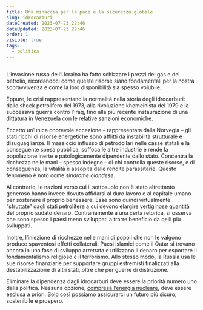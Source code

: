 ```yaml
---
title: Una minaccia per la pace e la sicurezza globale
slug: idrocarburi
dateCreated: 2023-07-23 22:46
dateUpdated: 2023-07-23 22:46
order: 1
visible: true
tags:
  - politica
---
```


##

<span class="newthought">L’invasione russa</span> dell’Ucraina ha fatto schizzare i prezzi del gas e del petrolio, ricordandoci come queste risorse siano fondamentali per la nostra sopravvivenza e come la loro disponibilità sia spesso volubile.

Eppure, le crisi rappresentano la normalità nella storia degli idrocarburi: dallo shock petrolifero del 1973, alla rivoluzione khomeinista del 1979 e la successiva guerra contro l’Iraq, fino alla più recente instaurazione di una dittatura in Venezuela con le relative sanzioni economiche.

Eccetto un’unica onorevole eccezione – rappresentata dalla Norvegia – gli stati ricchi di risorse energetiche sono afflitti da instabilità strutturale e disuguaglianze. Il massiccio influsso di petrodollari nelle casse statali e la conseguente spesa pubblica, soffoca le altre industrie e rende la popolazione inerte e patologicamente dipendente dallo stato. Concentra la ricchezza nelle mani – spesso indegne – di chi controlla queste risorse, e di conseguenza, la vitalità è assopita dalle rendite parassitarie. Questo fenomeno è noto come _sindrome olandese_.

Al contrario, le nazioni verso cui il sottosuolo non è stato altrettanto generoso hanno invece dovuto affidarsi al duro lavoro e al capitale umano per sostenere il proprio benessere. Esse sono quindi virtualmente “sfruttate” dagli stati petrolifere a cui devono elargire vertiginose quantità del proprio sudato denaro. Contrariamente a una certa retorica, si osserva che sono spesso i paesi meno sviluppati a trarre beneficio da qelli più sviluppati.

Inoltre, l’iniezione di ricchezze nelle mani di popoli che non le valgono produce spaventosi effetti collaterali. Paesi islamici come il Qatar si trovano ancora in una fase di sviluppo arretrata e utilizzano il denaro per esportare il fondamentalismo religioso e il terrorismo. Allo stesso modo, la Russia usa le sue risorse finanziarie per supportare gruppi estremisti finalizzati alla destabilizzazione di altri stati, oltre che per guerre di distruzione.

Eliminare la dipendenza dagli idrocarburi deve essere la priorità numero uno della politica. Nessuna opzione, [compresa l’energia nucleare](/notes/nucleare/), deve essere esclusa a priori. Solo così possiamo assicurarci un futuro più sicuro, sostenibile e prospero.
